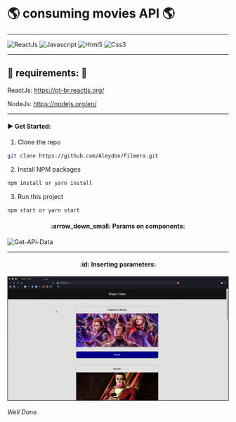 # :earth_americas: consuming movies API :earth_americas:

---

![ReactJs](https://img.shields.io/badge/React-20232A?style=for-the-badge&logo=react&logoColor=61DAFB)
![Javascript](https://img.shields.io/badge/JavaScript-323330?style=for-the-badge&logo=javascript&logoColor=F7DF1E)
![Html5](https://img.shields.io/badge/HTML5-E34F26?style=for-the-badge&logo=html5&logoColor=white)
![Css3](https://img.shields.io/badge/CSS3-1572B6?style=for-the-badge&logo=css3&logoColor=white)

---

## :pushpin: requirements: :pushpin:

ReactJs: https://pt-br.reactjs.org/

NodeJs: https://nodejs.org/en/


---
#### :arrow_forward:   Get Started: 

  1. Clone the repo
   ```sh
   git clone https://github.com/Aleydon/Filmera.git
   ```
  2. Install NPM packages
   ```sh
   npm install or yarn install
   ```
   3. Run this project
   ```sh
   npm start or yarn start
   ```



<h4 align="center">:arrow_down_small:   Params on components: </h4>


![Get-APi-Data](gifUploads/get-api.gif)  


---  


<h4 align="center">:id:   Inserting parameters:</h4> 


![Params-APi](gifUploads/params.gif)



_Well Done._
